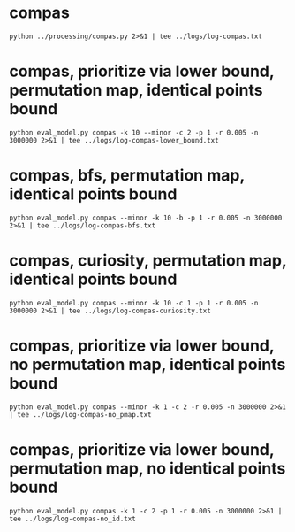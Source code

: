 # compas

    python ../processing/compas.py 2>&1 | tee ../logs/log-compas.txt

# compas, prioritize via lower bound, permutation map, identical points bound

    python eval_model.py compas -k 10 --minor -c 2 -p 1 -r 0.005 -n 3000000 2>&1 | tee ../logs/log-compas-lower_bound.txt

# compas, bfs, permutation map, identical points bound

    python eval_model.py compas --minor -k 10 -b -p 1 -r 0.005 -n 3000000 2>&1 | tee ../logs/log-compas-bfs.txt

# compas, curiosity, permutation map, identical points bound

    python eval_model.py compas --minor -k 10 -c 1 -p 1 -r 0.005 -n 3000000 2>&1 | tee ../logs/log-compas-curiosity.txt

# compas, prioritize via lower bound, no permutation map, identical points bound

    python eval_model.py compas --minor -k 1 -c 2 -r 0.005 -n 3000000 2>&1 | tee ../logs/log-compas-no_pmap.txt

# compas, prioritize via lower bound, permutation map, no identical points bound

    python eval_model.py compas -k 1 -c 2 -p 1 -r 0.005 -n 3000000 2>&1 | tee ../logs/log-compas-no_id.txt

